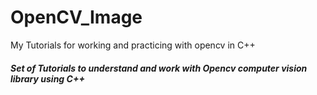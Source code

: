 # OpenCV_Image
My Tutorials for working and practicing with opencv in C++
##### Set of Tutorials to understand and work with Opencv computer vision library using C++
